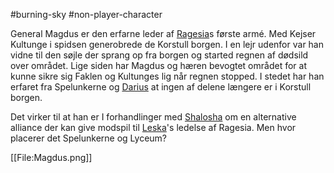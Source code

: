 #burning-sky #non-player-character

General Magdus er den erfarne leder af [Ragesia](./Ragesia.md)s første armé. Med Kejser Kultunge i spidsen generobrede de Korstull borgen. I en lejr udenfor var han vidne til den søjle der sprang op fra borgen og started regnen af dødsild over området. Lige siden har Magdus og hæren bevogtet området for at kunne sikre sig Faklen og Kultunges lig når regnen stopped. I stedet har han erfaret fra Spelunkerne og [Darius](./Darius.md) at ingen af delene længere er i Korstull borgen.

Det virker til at han er I forhandlinger med [Shalosha](./Shalosha.md) om en alternative alliance der kan give modspil til [Leska](./Leska.md)'s ledelse af Ragesia. Men hvor placerer det Spelunkerne og Lyceum?

[[File:Magdus.png]]
